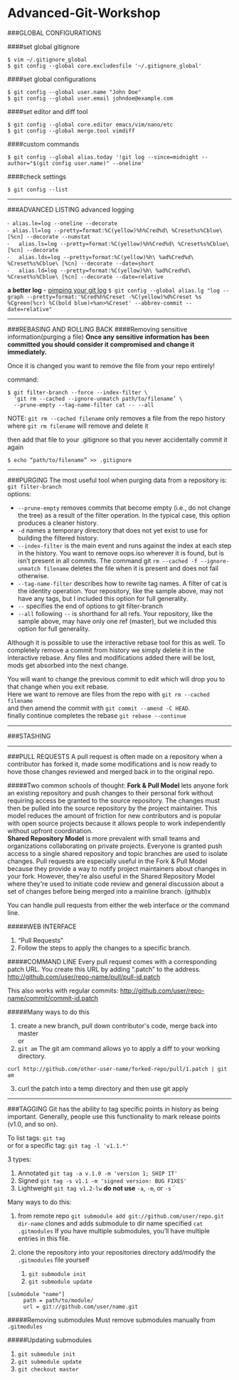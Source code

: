 Advanced-Git-Workshop
=====================

###GLOBAL CONFIGURATIONS

####set global gitignore
```
$ vim ~/.gitignore_global
$ git config --global core.excludesfile '~/.gitignore_global'
```

####set global configurations
```
$ git config --global user.name "John Doe"
$ git config --global user.email johndoe@example.com
```

####set editor and diff tool
```
$ git config --global core.editor emacs/vim/nano/etc
$ git config --global merge.tool vimdiff
```

####custom commands
```
$ git config --global alias.today '!git log --since=midnight --author="$(git config user.name)" --oneline'
```

####check settings
```
$ git config --list
```


-----------
###ADVANCED LISTING
advanced logging

	⁃ alias.le=log --oneline --decorate
	⁃ alias.ll=log --pretty=format:%C(yellow)%h%Cred%d\ %Creset%s%Cblue\ [%cn] --decorate --numstat
	⁃	alias.ls=log --pretty=format:%C(yellow)%h%Cred%d\ %Creset%s%Cblue\ [%cn] --decorate
	⁃	alias.lds=log --pretty=format:%C(yellow)%h\ %ad%Cred%d\ %Creset%s%Cblue\ [%cn] --decorate --date=short
	⁃	alias.ld=log --pretty=format:%C(yellow)%h\ %ad%Cred%d\ %Creset%s%Cblue\ [%cn] --decorate --date=relative

**a better log** - [pimping your git log](http://www.jukie.net/bart/blog/pimping-out-git-log)
`$ git config --global alias.lg "log --graph --pretty=format:'%Cred%h%Creset -%C(yellow)%d%Creset %s %Cgreen(%cr) %C(bold blue)<%an>%Creset' --abbrev-commit --date=relative"`



-----------
###REBASING AND ROLLING BACK
####Removing sensitive information(purging a file)
**Once any sensitive information has been committed you should consider it compromised and change it immediately.**

Once it is changed you want to remove the file from your repo entirely!

command:
```
$ git filter-branch --force --index-filter \
  'git rm --cached --ignore-unmatch path/to/filename’ \
  --prune-empty --tag-name-filter cat -- --all
 ```

NOTE: `git rm --cached filename` only removes a file from the repo history
	  where `git rm filename` will remove and delete it

then add that file to your .gitignore so that you never accidentally commit it again
```
$ echo “path/to/filename” >> .gitignore
```

-----------
###PURGING
The most useful tool when purging data from a repository is: `git filter-branch`
<br />options:
- `--prune-empty` removes commits that become empty (i.e., do not change the tree) as a result of the filter operation. In the typical case, this option produces a cleaner history.
- `-d` names a temporary directory that does not yet exist to use for building the filtered history.
- `--index-filter` is the main event and runs against the index at each step in the history. You want to remove oops.iso wherever it is found, but is isn’t present in all commits. The command git `rm --cached -f --ignore-unmatch filename` deletes the file when it is present and does not fail otherwise.
- `--tag-name-filter` describes how to rewrite tag names. A filter of cat is the identity operation. Your repository, like the sample above, may not have any tags, but I included this option for full generality.
- `--` specifies the end of options to git filter-branch
- `--all` following `--` is shorthand for all refs. Your repository, like the sample above, may have only one ref (master), but we included this option for full generality.

Although it is possible to use the interactive rebase tool for this as well. To completely remove a commit from history we simply delete it in the interactive rebase. Any files and modifications added there will be lost, mods get absorbed into the next change.

You will want to change the previous commit to edit which will drop you to that change when you exit rebase.<br />
Here we want to remove are files from the repo with `git rm --cached filename`<br />
and then amend the commit with `git commit --amend -C HEAD`.<br />
finally continue completes the rebase `git rebase --continue`

-----------
###STASHING


-----------
###PULL REQUESTS
A pull request is often made on a repository when a contributor has forked it, made some modifications and is now ready to hove those changes reviewed and merged back in to the original repo.

#####Two common schools of thought:
**Fork & Pull Model** lets anyone fork an existing repository and push changes to their personal fork without requiring access be granted to the source repository. The changes must then be pulled into the source repository by the project maintainer. This model reduces the amount of friction for new contributors and is popular with open source projects because it allows people to work independently without upfront coordination.<br />
**Shared Repository Model** is more prevalent with small teams and organizations collaborating on private projects. Everyone is granted push access to a single shared repository and topic branches are used to isolate changes.
Pull requests are especially useful in the Fork & Pull Model because they provide a way to notify project maintainers about changes in your fork. However, they're also useful in the Shared Repository Model where they're used to initiate code review and general discussion about a set of changes before being merged into a mainline branch.
(github)x


You can handle pull requests from either the web interface or the command line.

#####WEB INTERFACE
1. “Pull Requests”
2. Follow the steps to apply the changes to a specific branch.

#####COMMAND LINE
Every pull request comes with a corresponding patch URL. You create this URL by adding “.patch” to the address.
http://github.com/user/repo-name/pull/pull-id.patch

This also works with regular commits:
http://github.com/user/repo-name/commit/commit-id.patch

#####Many ways to do this
1. create a new branch, pull down contributor's code, merge back into master
<br />or
2. `git am` The git am command allows yo to apply a diff to your working directory.
```
curl http://github.com/other-user-name/forked-repo/pull/1.patch | git am
```
3. curl the patch into a temp directory and then use git apply


-----------
###TAGGING
Git has the ability to tag specific points in history as being important. Generally, people use this functionality to mark release points (v1.0, and so on).

To list tags: `git tag`<br />
or for a specific tag: `git tag -l 'v1.1.*'` 

3 types:
 1. Annotated	`git tag -a v.1.0 -m 'version 1; SHIP IT'`
 2. Signed		`git tag -s v1.1 -m 'signed version: BUG FIXES'`
 3. Lightweight	`git tag v1.2-lw` **do not use** `-a`, `-m`, or `-s`
`

Many ways to do this:
 1. from remote repo `git submodule add git://github.com/user/repo.git dir-name`
	clones and adds submodule to dir name specified
	`cat .gitmodules`
	If you have multiple submodules, you’ll have multiple entries in this file.

 2. clone the repository into your repositories directory
 	add/modify the `.gitmodules` file yourself
 	 1. `git submodule init`
 	 2. `git submodule update` 

 ```
 [submodule "name"]
      path = path/to/module/
      url = git://github.com/user/name.git
 ```

#####Removing submodules
Must remove submodules manually from `.gitmodules`

#####Updating submodules
 1. `git submodule init`
 2. `git submodule update` 
 3. `git checkout master`